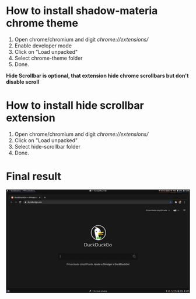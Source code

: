 # How to install shadow-materia chrome theme

1. Open chrome/chromium and digit *chrome://extensions/*
2. Enable developer mode
3. Click on "Load unpacked"
4. Select chrome-theme folder
5. Done.

**Hide Scrollbar is optional, that extension hide chrome scrollbars but don't disable scroll**

# How to install hide scrollbar extension

1. Open chrome/chromium and digit *chrome://extensions/*
3. Click on "Load unpacked"
4. Select hide-scrollbar folder
5. Done.

# Final result
![Chromium](https://raw.githubusercontent.com/jeffinshadow/i3-dotfiles/master/readmepictures/chromiumshadowmateria.png)